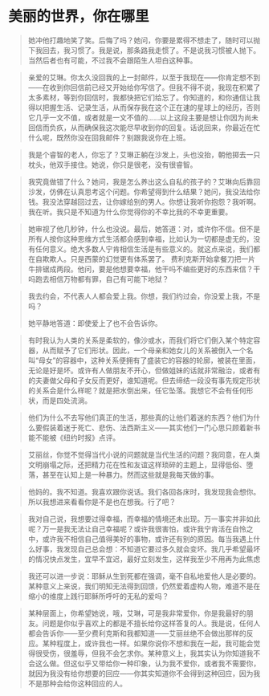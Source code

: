 # 美丽的世界，你在哪里

> 她冲他打趣地笑了笑。后悔了吗？她问，你要是累得不想走了，随时可以抛下我回去，我习惯了。我是说，那条路我走惯了。不是说我习惯被人抛下。当然后者也有可能，不过我不会跟陌生人坦白这种事。

> 亲爱的艾琳。你太久没回我的上一封邮件，以至于我现在——你肯定想不到——在收到你回信前已经又开始给你写信了。但我不得不说，我现在积累了太多素材，等到你回信时，我都快把它们给忘了。你知道的，和你通信让我得以把握生活、记录生活，从而保存我在这个正在速的星球上的经历，否则它几乎一文不值，或者就是一文不值的……以上这段主要是想让你因为尚未回信而负疚，从而确保我这次能尽早收到你的回复。话说回来，你最近在忙什么呢，既然你没在回我邮件？别跟我说你在上班。

> 我是个睿智的老人，你忘了？艾琳正躺在沙发上，头也没抬，朝他掷去一只枕头，他双手接住。她说，你只是很老，没有很睿智。

> 我究竟做错了什么？她问，我是怎么养出这么自私的孩子的？艾琳向后靠回沙发，仿佛在认真思考这个问题。你希望得到什么结果？她问，我没法给你钱。我没法穿越回过去，让你嫁给别的男人。你想让我听你抱怨？我听啊。我在听。我只是不知道为什么你觉得你的不幸比我的不幸更重要。

> 她审视了他几秒钟，什么也没说。最后，她答道：对，或许你不信。但不是所有人按你这种思维方式生活都会感到幸福，比如认为一切都是虚无的，没有任何意义。绝大多数人宁肯相信生活是有些意义的。就这点来说，我们都在自欺欺人。只是西蒙的幻觉更有体系罢了。
费利克斯开始拿餐刀把一片牛排锯成两段。他问，要是他想要幸福，他干吗不编些更好的东西来信？干吗跑去相信万物都有罪，自己有可能下地狱？

> 我去约会，不代表人人都会爱上我。你想，我们约过会，你没爱上我，不是吗？
> 
> 她平静地答道：即使爱上了也不会告诉你。

> 有时我认为人类的关系是柔软的，像沙或水，而我们将它们倒入某个特定容器，从而赋予了它们形状。因此，一个母亲和她女儿的关系被倒入一个名叫“母女”的容器中，这种关系便拥有了盛装它的容器的轮廓，被装在里面，无论是好是坏。或许有人做朋友不开心，但做姐妹的话就非常融治，或者有的夫妻做父母和子女反而更好，谁知道呢。但去缔结一段没有事先规定形状的关系会是什么样呢？就是把水倒出来，任它坠落。我想它不会有任何形状，而是四处流淌。

> 他们为什么不去写他们真正的生活，那些真的让他们着迷的东西？他们为什么要假装着迷于死亡、悲伤、法西斯主义——其实他们一门心思只顾着新书能不能被《纽约时报》点评。

> 艾丽丝，你觉不觉得当代小说的问题就是当代生活的问题？我同意，在人类文明崩塌之际，还把精力花在性和友谊这样琐碎的主题上，显得低俗、堕落，甚至在认知上是一种暴力。然而这些就是我每天做的事。

> 他妈的。我不知道。我喜欢跟你说话。我们各回各床时，我发现我会想你。所以我想进来看看你是不是也在想我。行了吧？

> 我对自己说，我想要过得幸福，而幸福的情境还未出现。万一事实并非如此呢？万一是我无法让自己幸福呢？或许我很害怕，或许我宁肯活在自怜之中，或许我不相信自己值得美好的事物，或许还有别的原因。每当我遇上什么好事，我发现自己总会想：不知道它要过多久就会变坏。我几乎希望最坏的情况快点发生，宜早不宜迟，最好立刻发生，这样我至少不用再为此焦虑

> 我还可以进一步说：耶稣从生到死都在强调，毫不自私地爱他人是必要的。某种意义上来说，我们明知无法得到回馈，仍然爱着虚构人物，难道不是在缩小的维度上践行耶稣所呼吁的无私的爱吗？

> 某种层面上，你希望她说，哦，艾琳，可是我非常爱你，你是我最好的朋友。问题是你似乎喜欢上的都是不擅长给你这样答复的人。我是说，任何人都会告诉你——至少费利克斯和我都知道——艾丽丝绝不会做出那样的反应。某种程度上，或许我也一样。如果你说你不想和我在一起，我可能会觉得很受伤，很羞辱，但我不会乞求你。某种意义上，我其实认为你知道我不会这么做。但这似乎又带给你一种印象，认为我不爱你，或者我不需要你，就因为我没有给你想要的回应——你其实知道你不会得到这种回应，因为我不是那种会给你这种回应的人。